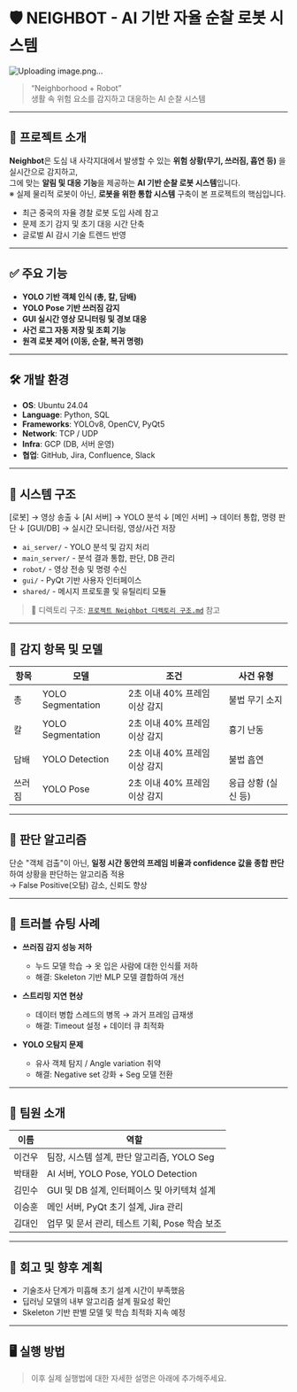 # 🛡️ NEIGHBOT - AI 기반 자율 순찰 로봇 시스템
![Uploading image.png…]()

> “Neighborhood + Robot”  
> 생활 속 위험 요소를 감지하고 대응하는 AI 순찰 시스템

---

## 📌 프로젝트 소개

**Neighbot**은 도심 내 사각지대에서 발생할 수 있는 **위험 상황(무기, 쓰러짐, 흡연 등)** 을 실시간으로 감지하고,  
그에 맞는 **알림 및 대응 기능**을 제공하는 **AI 기반 순찰 로봇 시스템**입니다.  
※ 실제 물리적 로봇이 아닌, **로봇을 위한 통합 시스템** 구축이 본 프로젝트의 핵심입니다.

- 최근 중국의 자율 경찰 로봇 도입 사례 참고
- 문제 조기 감지 및 초기 대응 시간 단축
- 글로벌 AI 감시 기술 트렌드 반영

---

## ✅ 주요 기능

- **YOLO 기반 객체 인식 (총, 칼, 담배)**
- **YOLO Pose 기반 쓰러짐 감지**
- **GUI 실시간 영상 모니터링 및 경보 대응**
- **사건 로그 자동 저장 및 조회 기능**
- **원격 로봇 제어 (이동, 순찰, 복귀 명령)**

---

## 🛠️ 개발 환경

- **OS**: Ubuntu 24.04
- **Language**: Python, SQL
- **Frameworks**: YOLOv8, OpenCV, PyQt5
- **Network**: TCP / UDP
- **Infra**: GCP (DB, 서버 운영)
- **협업**: GitHub, Jira, Confluence, Slack

---

## 📐 시스템 구조
[로봇] → 영상 송출
↓
[AI 서버] → YOLO 분석
↓
[메인 서버] → 데이터 통합, 명령 판단
↓
[GUI/DB] → 실시간 모니터링, 영상/사건 저장


- `ai_server/` - YOLO 분석 및 감지 처리
- `main_server/` - 분석 결과 통합, 판단, DB 관리
- `robot/` - 영상 전송 및 명령 수신
- `gui/` - PyQt 기반 사용자 인터페이스
- `shared/` - 메시지 프로토콜 및 유틸리티 모듈

> 📁 디렉토리 구조: [`프로젝트 Neighbot 디렉토리 구조.md`](./프로젝트%20Neighbot%20디렉토리%20구조.md) 참고

---

## 🤖 감지 항목 및 모델

| 항목     | 모델             | 조건                            | 사건 유형          |
|----------|------------------|----------------------------------|---------------------|
| 총       | YOLO Segmentation | 2초 이내 40% 프레임 이상 감지   | 불법 무기 소지     |
| 칼       | YOLO Segmentation | 2초 이내 40% 프레임 이상 감지   | 흉기 난동           |
| 담배     | YOLO Detection    | 2초 이내 40% 프레임 이상 감지   | 불법 흡연           |
| 쓰러짐   | YOLO Pose         | 2초 이내 40% 프레임 이상 감지   | 응급 상황 (실신 등) |

---

## 🧠 판단 알고리즘

단순 "객체 검출"이 아닌, **일정 시간 동안의 프레임 비율과 confidence 값을 종합 판단**하여 상황을 판단하는 알고리즘 적용  
→ False Positive(오탐) 감소, 신뢰도 향상

---

## 🧪 트러블 슈팅 사례

- **쓰러짐 감지 성능 저하**
  - 누드 모델 학습 → 옷 입은 사람에 대한 인식률 저하
  - 해결: Skeleton 기반 MLP 모델 결합하여 개선

- **스트리밍 지연 현상**
  - 데이터 병합 스레드의 병목 → 과거 프레임 급재생
  - 해결: Timeout 설정 + 데이터 큐 최적화

- **YOLO 오탐지 문제**
  - 유사 객체 탐지 / Angle variation 취약
  - 해결: Negative set 강화 + Seg 모델 전환

---

## 👥 팀원 소개

| 이름     | 역할 |
|----------|------|
| 이건우   | 팀장, 시스템 설계, 판단 알고리즘, YOLO Seg |
| 박태환   | AI 서버, YOLO Pose, YOLO Detection |
| 김민수   | GUI 및 DB 설계, 인터페이스 및 아키텍쳐 설계 |
| 이승훈   | 메인 서버, PyQt 초기 설계, Jira 관리 |
| 김대인   | 업무 및 문서 관리, 테스트 기획, Pose 학습 보조 |

---

## 🙌 회고 및 향후 계획

- 기술조사 단계가 미흡해 초기 설계 시간이 부족했음
- 딥러닝 모델의 내부 알고리즘 설계 필요성 확인
- Skeleton 기반 판별 모델 및 학습 최적화 지속 예정

---

## 🖥️ 실행 방법

> 이후 실제 실행법에 대한 자세한 설명은 아래에 추가해주세요.
